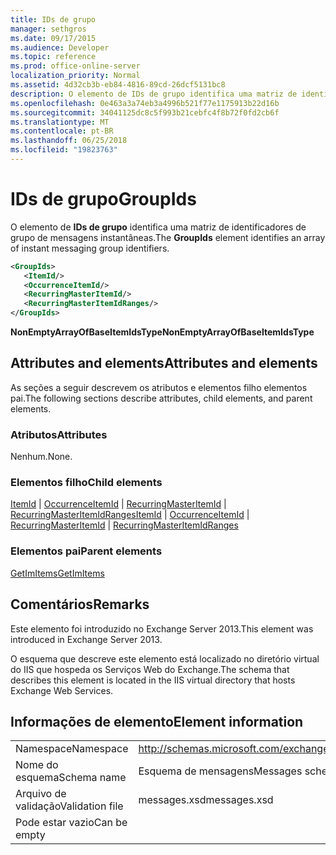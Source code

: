 ```yaml
---
title: IDs de grupo
manager: sethgros
ms.date: 09/17/2015
ms.audience: Developer
ms.topic: reference
ms.prod: office-online-server
localization_priority: Normal
ms.assetid: 4d32cb3b-eb84-4816-89cd-26dcf5131bc8
description: O elemento de IDs de grupo identifica uma matriz de identificadores de grupo de mensagens instantâneas.
ms.openlocfilehash: 0e463a3a74eb3a4996b521f77e1175913b22d16b
ms.sourcegitcommit: 34041125dc8c5f993b21cebfc4f8b72f0fd2cb6f
ms.translationtype: MT
ms.contentlocale: pt-BR
ms.lasthandoff: 06/25/2018
ms.locfileid: "19823763"
---
```

# <a name="groupids"></a><span data-ttu-id="f08dc-103">IDs de grupo</span><span class="sxs-lookup"><span data-stu-id="f08dc-103">GroupIds</span></span>

<span data-ttu-id="f08dc-104">O elemento de **IDs de grupo** identifica uma matriz de identificadores de grupo de mensagens instantâneas.</span><span class="sxs-lookup"><span data-stu-id="f08dc-104">The **GroupIds** element identifies an array of instant messaging group identifiers.</span></span> 
  
```XML
<GroupIds>
   <ItemId/>
   <OccurrenceItemId/>
   <RecurringMasterItemId/>
   <RecurringMasterItemIdRanges/>
</GroupIds>
```

 <span data-ttu-id="f08dc-105">**NonEmptyArrayOfBaseItemIdsType**</span><span class="sxs-lookup"><span data-stu-id="f08dc-105">**NonEmptyArrayOfBaseItemIdsType**</span></span>
## <a name="attributes-and-elements"></a><span data-ttu-id="f08dc-106">Attributes and elements</span><span class="sxs-lookup"><span data-stu-id="f08dc-106">Attributes and elements</span></span>

<span data-ttu-id="f08dc-107">As seções a seguir descrevem os atributos e elementos filho elementos pai.</span><span class="sxs-lookup"><span data-stu-id="f08dc-107">The following sections describe attributes, child elements, and parent elements.</span></span>
  
### <a name="attributes"></a><span data-ttu-id="f08dc-108">Atributos</span><span class="sxs-lookup"><span data-stu-id="f08dc-108">Attributes</span></span>

<span data-ttu-id="f08dc-109">Nenhum.</span><span class="sxs-lookup"><span data-stu-id="f08dc-109">None.</span></span>
  
### <a name="child-elements"></a><span data-ttu-id="f08dc-110">Elementos filho</span><span class="sxs-lookup"><span data-stu-id="f08dc-110">Child elements</span></span>

<span data-ttu-id="f08dc-111">[ItemId](itemid.md) | [OccurrenceItemId](occurrenceitemid.md) | [RecurringMasterItemId](recurringmasteritemid.md) | [RecurringMasterItemIdRanges](recurringmasteritemidranges.md)</span><span class="sxs-lookup"><span data-stu-id="f08dc-111">[ItemId](itemid.md) | [OccurrenceItemId](occurrenceitemid.md) | [RecurringMasterItemId](recurringmasteritemid.md) | [RecurringMasterItemIdRanges](recurringmasteritemidranges.md)</span></span>
  
### <a name="parent-elements"></a><span data-ttu-id="f08dc-112">Elementos pai</span><span class="sxs-lookup"><span data-stu-id="f08dc-112">Parent elements</span></span>

[<span data-ttu-id="f08dc-113">GetImItems</span><span class="sxs-lookup"><span data-stu-id="f08dc-113">GetImItems</span></span>](getimitems.md)
  
## <a name="remarks"></a><span data-ttu-id="f08dc-114">Comentários</span><span class="sxs-lookup"><span data-stu-id="f08dc-114">Remarks</span></span>

<span data-ttu-id="f08dc-115">Este elemento foi introduzido no Exchange Server 2013.</span><span class="sxs-lookup"><span data-stu-id="f08dc-115">This element was introduced in Exchange Server 2013.</span></span>
  
<span data-ttu-id="f08dc-116">O esquema que descreve este elemento está localizado no diretório virtual do IIS que hospeda os Serviços Web do Exchange.</span><span class="sxs-lookup"><span data-stu-id="f08dc-116">The schema that describes this element is located in the IIS virtual directory that hosts Exchange Web Services.</span></span>
  
## <a name="element-information"></a><span data-ttu-id="f08dc-117">Informações de elemento</span><span class="sxs-lookup"><span data-stu-id="f08dc-117">Element information</span></span>

|||
|:-----|:-----|
|<span data-ttu-id="f08dc-118">Namespace</span><span class="sxs-lookup"><span data-stu-id="f08dc-118">Namespace</span></span>  <br/> |http://schemas.microsoft.com/exchange/services/2006/messages  <br/> |
|<span data-ttu-id="f08dc-119">Nome do esquema</span><span class="sxs-lookup"><span data-stu-id="f08dc-119">Schema name</span></span>  <br/> |<span data-ttu-id="f08dc-120">Esquema de mensagens</span><span class="sxs-lookup"><span data-stu-id="f08dc-120">Messages schema</span></span>  <br/> |
|<span data-ttu-id="f08dc-121">Arquivo de validação</span><span class="sxs-lookup"><span data-stu-id="f08dc-121">Validation file</span></span>  <br/> |<span data-ttu-id="f08dc-122">messages.xsd</span><span class="sxs-lookup"><span data-stu-id="f08dc-122">messages.xsd</span></span>  <br/> |
|<span data-ttu-id="f08dc-123">Pode estar vazio</span><span class="sxs-lookup"><span data-stu-id="f08dc-123">Can be empty</span></span>  <br/> ||
   


